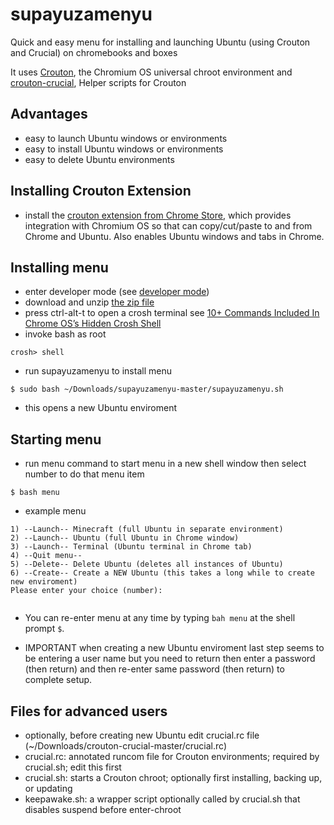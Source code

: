 # supayuzamenyu
Quick and easy menu for installing and launching Ubuntu (using Crouton and Crucial) on chromebooks and boxes

It uses [Crouton](https://github.com/dnschneid/crouton), the Chromium OS universal chroot environment and [crouton-crucial](https://github.com/qrkourier/crouton-crucial), Helper scripts for Crouton

## Advantages
* easy to launch Ubuntu windows or environments
* easy to install Ubuntu windows or environments
* easy to delete Ubuntu environments

## Installing Crouton Extension
* install the [crouton extension from Chrome Store](https://goo.gl/OVQOEt), which provides integration with Chromium OS so that can copy/cut/paste to and from Chrome and Ubuntu.  Also enables Ubuntu windows and tabs in Chrome.

## Installing menu
* enter developer mode (see [developer mode](./developer_mode.md))
* download and unzip [the zip file](https://github.com/ezzye/supayuzamenyu/archive/master.zip)
* press ctrl-alt-t to open a crosh terminal see [10+ Commands Included In Chrome OS’s Hidden Crosh Shell](http://www.howtogeek.com/170648/10-commands-included-in-chrome-oss-hidden-crosh-shell/)
* invoke bash as root
```
crosh> shell
```
* run supayuzamenyu to install menu
```
$ sudo bash ~/Downloads/supayuzamenyu-master/supayuzamenyu.sh
```
* this opens a new Ubuntu enviroment
## Starting menu
* run menu command to start menu in a new shell window then select number to do that menu item
```
$ bash menu
```
* example menu

```
1) --Launch-- Minecraft (full Ubuntu in separate environment)
2) --Launch-- Ubuntu (full Ubuntu in Chrome window)
3) --Launch-- Terminal (Ubuntu terminal in Chrome tab)
4) --Quit menu--
5) --Delete-- Delete Ubuntu (deletes all instances of Ubuntu)
6) --Create-- Create a NEW Ubuntu (this takes a long while to create new enviroment)
Please enter your choice (number):


```
* You can re-enter menu at any time by typing `bah menu` at the shell prompt `$`.

* IMPORTANT when creating a new Ubuntu enviroment last step seems to be entering a user name but you need to return then enter a password (then return) and then re-enter same password (then return) to complete setup.  

## Files for advanced users
* optionally, before creating new Ubuntu edit crucial.rc file (~/Downloads/crouton-crucial-master/crucial.rc)
* crucial.rc: annotated runcom file for Crouton environments; required by crucial.sh; edit this first
* crucial.sh: starts a Crouton chroot; optionally first installing, backing up, or updating
* keepawake.sh: a wrapper script optionally called by crucial.sh that disables suspend before enter-chroot
